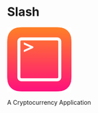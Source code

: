 # Slash

<p align="left">
 <img src = "/Screenshots/Icon.png" height = "150" > 
</p>

 A Cryptocurrency Application 
